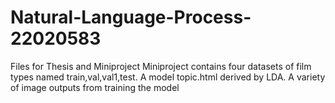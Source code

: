 # Natural-Language-Process-22020583

Files for Thesis and Miniproject
Miniproject contains four datasets of 
film types named train,val,val1,test.
A model topic.html derived by LDA.
A variety of image outputs from 
training the model
